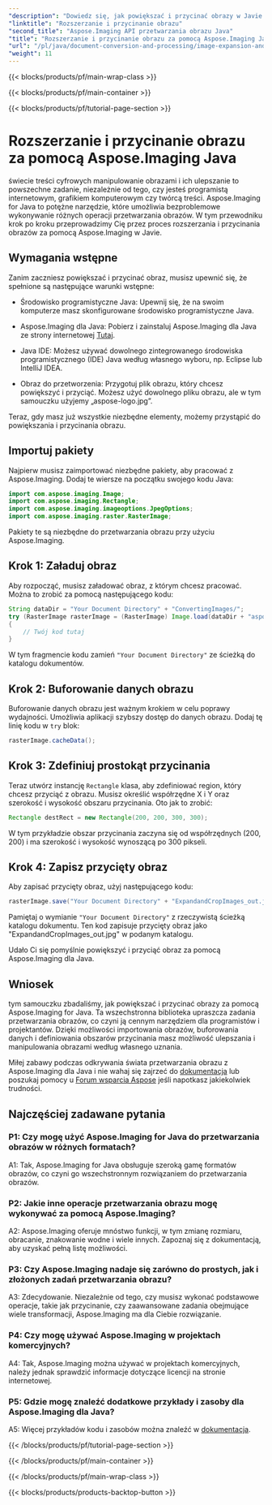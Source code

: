 ```yaml
---
"description": "Dowiedz się, jak powiększać i przycinać obrazy w Javie za pomocą Aspose.Imaging. Udoskonal swoje umiejętności przetwarzania obrazów dzięki temu przewodnikowi krok po kroku."
"linktitle": "Rozszerzanie i przycinanie obrazu"
"second_title": "Aspose.Imaging API przetwarzania obrazu Java"
"title": "Rozszerzanie i przycinanie obrazu za pomocą Aspose.Imaging Java"
"url": "/pl/java/document-conversion-and-processing/image-expansion-and-cropping/"
"weight": 11
---
```


{{< blocks/products/pf/main-wrap-class >}}

{{< blocks/products/pf/main-container >}}

{{< blocks/products/pf/tutorial-page-section >}}

# Rozszerzanie i przycinanie obrazu za pomocą Aspose.Imaging Java

świecie treści cyfrowych manipulowanie obrazami i ich ulepszanie to powszechne zadanie, niezależnie od tego, czy jesteś programistą internetowym, grafikiem komputerowym czy twórcą treści. Aspose.Imaging for Java to potężne narzędzie, które umożliwia bezproblemowe wykonywanie różnych operacji przetwarzania obrazów. W tym przewodniku krok po kroku przeprowadzimy Cię przez proces rozszerzania i przycinania obrazów za pomocą Aspose.Imaging w Javie.

## Wymagania wstępne

Zanim zaczniesz powiększać i przycinać obraz, musisz upewnić się, że spełnione są następujące warunki wstępne:

- Środowisko programistyczne Java: Upewnij się, że na swoim komputerze masz skonfigurowane środowisko programistyczne Java.

- Aspose.Imaging dla Java: Pobierz i zainstaluj Aspose.Imaging dla Java ze strony internetowej [Tutaj](https://releases.aspose.com/imaging/java/).

- Java IDE: Możesz używać dowolnego zintegrowanego środowiska programistycznego (IDE) Java według własnego wyboru, np. Eclipse lub IntelliJ IDEA.

- Obraz do przetworzenia: Przygotuj plik obrazu, który chcesz powiększyć i przyciąć. Możesz użyć dowolnego pliku obrazu, ale w tym samouczku użyjemy „aspose-logo.jpg”.

Teraz, gdy masz już wszystkie niezbędne elementy, możemy przystąpić do powiększania i przycinania obrazu.

## Importuj pakiety

Najpierw musisz zaimportować niezbędne pakiety, aby pracować z Aspose.Imaging. Dodaj te wiersze na początku swojego kodu Java:

```java
import com.aspose.imaging.Image;
import com.aspose.imaging.Rectangle;
import com.aspose.imaging.imageoptions.JpegOptions;
import com.aspose.imaging.raster.RasterImage;
```

Pakiety te są niezbędne do przetwarzania obrazu przy użyciu Aspose.Imaging.

## Krok 1: Załaduj obraz

Aby rozpocząć, musisz załadować obraz, z którym chcesz pracować. Można to zrobić za pomocą następującego kodu:

```java
String dataDir = "Your Document Directory" + "ConvertingImages/";
try (RasterImage rasterImage = (RasterImage) Image.load(dataDir + "aspose-logo.jpg"))
{
    // Twój kod tutaj
}
```

W tym fragmencie kodu zamień `"Your Document Directory"` ze ścieżką do katalogu dokumentów.

## Krok 2: Buforowanie danych obrazu

Buforowanie danych obrazu jest ważnym krokiem w celu poprawy wydajności. Umożliwia aplikacji szybszy dostęp do danych obrazu. Dodaj tę linię kodu w `try` blok:

```java
rasterImage.cacheData();
```

## Krok 3: Zdefiniuj prostokąt przycinania

Teraz utwórz instancję `Rectangle` klasa, aby zdefiniować region, który chcesz przyciąć z obrazu. Musisz określić współrzędne X i Y oraz szerokość i wysokość obszaru przycinania. Oto jak to zrobić:

```java
Rectangle destRect = new Rectangle(200, 200, 300, 300);
```

W tym przykładzie obszar przycinania zaczyna się od współrzędnych (200, 200) i ma szerokość i wysokość wynoszącą po 300 pikseli.

## Krok 4: Zapisz przycięty obraz

Aby zapisać przycięty obraz, użyj następującego kodu:

```java
rasterImage.save("Your Document Directory" + "ExpandandCropImages_out.jpg", new JpegOptions(), destRect);
```

Pamiętaj o wymianie `"Your Document Directory"` z rzeczywistą ścieżką katalogu dokumentu. Ten kod zapisuje przycięty obraz jako "ExpandandCropImages_out.jpg" w podanym katalogu.

Udało Ci się pomyślnie powiększyć i przyciąć obraz za pomocą Aspose.Imaging dla Java.

## Wniosek

tym samouczku zbadaliśmy, jak powiększać i przycinać obrazy za pomocą Aspose.Imaging for Java. Ta wszechstronna biblioteka upraszcza zadania przetwarzania obrazów, co czyni ją cennym narzędziem dla programistów i projektantów. Dzięki możliwości importowania obrazów, buforowania danych i definiowania obszarów przycinania masz możliwość ulepszania i manipulowania obrazami według własnego uznania.

Miłej zabawy podczas odkrywania świata przetwarzania obrazu z Aspose.Imaging dla Java i nie wahaj się zajrzeć do [dokumentacja](https://reference.aspose.com/imaging/java/) lub poszukaj pomocy u [Forum wsparcia Aspose](https://forum.aspose.com/) jeśli napotkasz jakiekolwiek trudności.

## Najczęściej zadawane pytania

### P1: Czy mogę użyć Aspose.Imaging for Java do przetwarzania obrazów w różnych formatach?

A1: Tak, Aspose.Imaging for Java obsługuje szeroką gamę formatów obrazów, co czyni go wszechstronnym rozwiązaniem do przetwarzania obrazów.

### P2: Jakie inne operacje przetwarzania obrazu mogę wykonywać za pomocą Aspose.Imaging?

A2: Aspose.Imaging oferuje mnóstwo funkcji, w tym zmianę rozmiaru, obracanie, znakowanie wodne i wiele innych. Zapoznaj się z dokumentacją, aby uzyskać pełną listę możliwości.

### P3: Czy Aspose.Imaging nadaje się zarówno do prostych, jak i złożonych zadań przetwarzania obrazu?

A3: Zdecydowanie. Niezależnie od tego, czy musisz wykonać podstawowe operacje, takie jak przycinanie, czy zaawansowane zadania obejmujące wiele transformacji, Aspose.Imaging ma dla Ciebie rozwiązanie.

### P4: Czy mogę używać Aspose.Imaging w projektach komercyjnych?

A4: Tak, Aspose.Imaging można używać w projektach komercyjnych, należy jednak sprawdzić informacje dotyczące licencji na stronie internetowej.

### P5: Gdzie mogę znaleźć dodatkowe przykłady i zasoby dla Aspose.Imaging dla Java?

A5: Więcej przykładów kodu i zasobów można znaleźć w [dokumentacja](https://reference.aspose.com/imaging/java/).

{{< /blocks/products/pf/tutorial-page-section >}}

{{< /blocks/products/pf/main-container >}}

{{< /blocks/products/pf/main-wrap-class >}}

{{< blocks/products/products-backtop-button >}}